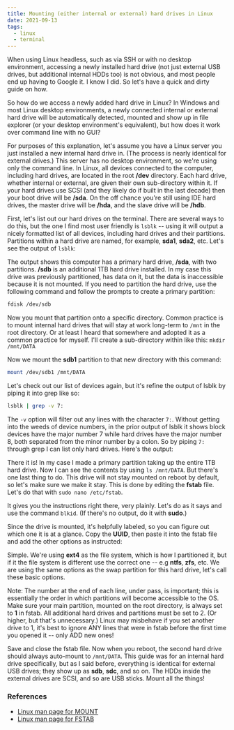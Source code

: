 ```yaml
---
title: Mounting (either internal or external) hard drives in Linux
date: 2021-09-13
tags:
  - linux
  - terminal
---
```


When using Linux headless, such as via SSH or with no desktop environment, accessing a newly installed hard drive (not just external USB drives, but additional internal HDDs too) is not obvious, and most people end up having to Google it. I know I did. So let's have a quick and dirty guide on how.

<!--more-->

So how do we access a newly added hard drive in Linux? In Windows and most Linux desktop environments, a newly connected internal or external hard drive will be automatically detected, mounted and show up in file explorer (or your desktop environment's equivalent), but how does it work over command line with no GUI?

For purposes of this explanation, let's assume you have a Linux server you just installed a new internal hard drive in. (The process is nearly identical for external drives.) This server has no desktop environment, so we're using only the command line. In Linux, all devices connected to the computer, including hard drives, are located in the root **/dev** directory. Each hard drive, whether internal or external, are given their own sub-directory within it. If your hard drives use SCSI (and they likely do if built in the last decade) then your boot drive will be **/sda**. On the off chance you're still using IDE hard drives, the master drive will be **/hda**, and the slave drive will be **/hdb**.

First, let's list out our hard drives on the terminal. There are several ways to do this, but the one I find most user friendly is `lsblk` -- using it will output a nicely formatted list of all devices, including hard drives and their partitions. Partitions within a hard drive are named, for example, **sda1**, **sda2**, etc. Let's see the output of `lsblk`:

<a href="mount1.png" target="_blank"><nuxt-img src="mount1.png" alt="Screenshot of lsblk output" /></a>

The output shows this computer has a primary hard drive, **/sda**, with two partitions. **/sdb** is an additional 1TB hard drive installed. In my case this drive was previously partitioned, has data on it, but the data is inaccessible because it is not mounted. If you need to partition the hard drive, use the following command and follow the prompts to create a primary partition:

```bash
fdisk /dev/sdb
```

Now you mount that partition onto a specific directory. Common practice is to mount internal hard drives that will stay at work long-term to `/mnt` in the root directory. Or at least I heard that somewhere and adopted it as a common practice for myself. I'll create a sub-directory within like this: `mkdir /mnt/DATA`

Now we mount the **sdb1** partition to that new directory with this command:

```bash
mount /dev/sdb1 /mnt/DATA
```

Let's check out our list of devices again, but it's refine the output of lsblk by piping it into grep like so:

```bash
lsblk | grep -v 7:
```

The `-v` option will filter out any lines with the character `7:`. Without getting into the weeds of device numbers, in the prior output of lsblk it shows block devices have the major number 7 while hard drives have the major number 8, both separated from the minor number by a colon. So by piping `7:` through grep I can list only hard drives. Here's the output:

<a href="mount2.png" target="_blank"><nuxt-img src="/mount2.png" alt="Screenshot of output from command lsblk | grep -v 7:" /></a>

There it is! In my case I made a primary partition taking up the entire 1TB hard drive. Now I can see the contents by using `ls /mnt/DATA`. But there's one last thing to do. This drive will not stay mounted on reboot by default, so let's make sure we make it stay. This is done by editing the **fstab** file. Let's do that with `sudo nano /etc/fstab`.

<a href="mount3.png" target="_blank"><nuxt-img src="/mount3.png" alt="Screenshot of fstab file" /></a>

It gives you the instructions right there, very plainly. Let's do as it says and use the command `blkid`. (If there's no output, do it with **sudo**.)

<a href="mount4.png" target="_blank"><nuxt-img src="/mount4.png" alt="Screenshot of blkid output" /></a>

Since the drive is mounted, it's helpfully labeled, so you can figure out which one it is at a glance. Copy the **UUID**, then paste it into the fstab file and add the other options as instructed:

<a href="mount5.png" target="_blank"><nuxt-img src="/mount5.png" alt="Screenshot of fstab file" /></a>

Simple. We're using **ext4** as the file system, which is how I partitioned it, but if it the file system is different use the correct one -- e.g **ntfs**, **zfs**, etc. We are using the same options as the swap partition for this hard drive, let's call these basic options.

Note: The number at the end of each line, under pass, is important; this is essentially the order in which partitions will become accessible to the OS. Make sure your main partition, mounted on the root directory, is always set to **1** in fstab. All additional hard drives and partitions must be set to 2. (Or higher, but that's unnecessary.) Linux may misbehave if you set another drive to 1, it's best to ignore ANY lines that were in fstab before the first time you opened it -- only ADD new ones!

Save and close the fstab file. Now when you reboot, the second hard drive should always auto-mount to `/mnt/DATA`. This guide was for an internal hard drive specifically, but as I said before, everything is identical for external USB drives; they show up as **sdb**, **sdc**, and so on. The HDDs inside the external drives are SCSI, and so are USB sticks. Mount all the things!

### References

- [Linux man page for MOUNT](https://linux.die.net/man/8/mount)
- [Linux man page for FSTAB](https://man7.org/linux/man-pages/man5/fstab.5.html)
